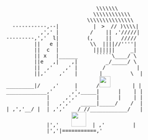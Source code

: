 <pre>
                             \\\\\\\
                            \\\\\\\\\\\\
                          \\\\\\\\\\\\\\\
  -----------,--|           |<img src="https://i.loli.net/2021/02/17/CWktZEu7Fj5hevR.png"  width="14">>  // )\\\\|
           ,',' |          /    || ,'/////|
---------,','  l|         (,    ||   /////
         ||   e |          \\  ||||//''''|
         ||  c  |           |||||||     _|
         || x   |______      `````\____/ \
         ||e   ,|    ,|         _/_____/ \
         ||  ,'    ,' |        /          |
         ||,'    ,'   |       |         \  |
_________|/    ,'     |      /<img src="https://media.giphy.com/media/WUlplcMpOCEmTGBtBW/giphy.gif" width="30">       | |
_____________,'      ,',_____|      |    | |
             |     ,','      |      |    | |
             |   ,','   _____|_____/    /  |
| ,','__/ |  | ,','    / //____________/   |
             |','    <img src="https://i.loli.net/2021/02/16/9jUkwKN2hGdbYnS.gif" width="40">  | ,'         |
_____________|','|===========,'
</pre>
